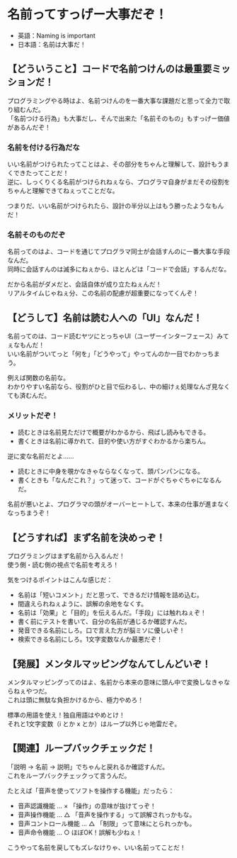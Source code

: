 # 名前ってすっげー大事だぞ！

- 英語：Naming is important  
- 日本語：名前は大事だ！

## 【どういうこと】コードで名前つけんのは最重要ミッションだ！

プログラミングやる時はよ、名前つけんのを一番大事な課題だと思って全力で取り組むんだ。  
「名前つける行為」も大事だし、そんで出来た「名前そのもの」もすっげー価値があるんだぞ！

### 名前を付ける行為だな

いい名前がつけられたってことはよ、その部分をちゃんと理解して、設計もうまくできたってことだ！  
逆に、しっくりくる名前がつけられねぇなら、プログラマ自身がまだその役割をちゃんと理解できてねぇってことだな。  

つまりだ、いい名前がつけられたら、設計の半分以上はもう勝ったようなもんだ！

### 名前そのものだぞ

名前ってのはよ、コードを通じてプログラマ同士が会話すんのに一番大事な手段なんだ。  
同時に会話すんのは滅多にねぇから、ほとんどは「コードで会話」するんだな。  

だから名前がダメだと、会話自体が成り立たねぇんだ！  
リアルタイムじゃねぇ分、この名前の配慮が超重要になってくんぞ！

## 【どうして】名前は読む人への「UI」なんだ！

名前ってのは、コード読むヤツにとっちゃUI（ユーザーインターフェース）みてぇなもんだ！  
いい名前がついてっと「何を」「どうやって」やってんのか一目でわかっちまう。  

例えば関数の名前な。  
わかりやすい名前なら、役割がひと目で伝わるし、中の細けぇ処理なんざ見なくても済むんだ。  

### メリットだぞ！
- 読むときは名前見ただけで概要がわかるから、飛ばし読みもできる。  
- 書くときは名前に導かれて、目的や使い方がすぐわかるから楽ちん。  

逆に変な名前だとよ……
- 読むときに中身を覗かなきゃならなくなって、頭パンパンになる。  
- 書くときも「なんだこれ？」って迷って、コードがぐちゃぐちゃになるんだ。  

名前が悪いとよ、プログラマの頭がオーバーヒートして、本来の仕事が進まなくなっちまうぞ！

## 【どうすれば】まず名前を決めっぞ！

プログラミングはまず名前から入るんだ！  
使う側・読む側の視点で名前を考えろ！  

気をつけるポイントはこんな感じだ：  
- 名前は「短いコメント」だと思って、できるだけ情報を詰め込む。  
- 間違えられねぇように、誤解の余地をなくす。  
- 名前は「効果」と「目的」を伝えるんだ。「手段」には触れねぇぞ！  
- 書く前にテストを書いて、自分の名前が通じるか確認すんだ。  
- 発音できる名前にしろ。口で言えた方が脳ミソに優しいぞ！  
- 検索できる名前にしろ。1文字変数なんか最悪だぞ！  

## 【発展】メンタルマッピングなんてしんどいぞ！

メンタルマッピングってのはよ、名前から本来の意味に頭ん中で変換しなきゃならねぇやつだ。  
これは頭に無駄な負担かけるから、極力やめろ！  

標準の用語を使え！独自用語はやめとけ！  
それと1文字変数（i とか x とか）はループ以外じゃ地雷だぞ。  

## 【関連】ループバックチェックだ！

「説明 → 名前 → 説明」でちゃんと戻れるか確認すんだ。  
これをループバックチェックって言うんだ。  

たとえば「音声を使ってソフトを操作する機能」だったら：  

- 音声認識機能 … × 「操作」の意味が抜けてっぞ！  
- 音声操作機能 … △ 「音声を操作する」って誤解されっかもな。  
- 音声コントロール機能 … △ 「制限」って意味にとられっかも。  
- 音声命令機能 … ○ ほぼOK！誤解も少ねぇ！  

こうやって名前を戻してもズレなけりゃ、いい名前ってことだ！
